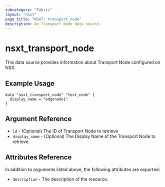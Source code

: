 ```yaml
---
subcategory: "Fabric"
layout: "nsxt"
page_title: "NSXT: transport_node"
description: An Transport Node data source.
---
```


# nsxt_transport_node

This data source provides information about Transport Node configured on NSX.

## Example Usage

```hcl
data "nsxt_transport_node" "test_node" {
  display_name = "edgenode1"
}
```

## Argument Reference

* `id` - (Optional) The ID of Transport Node to retrieve
* `display_name` - (Optional) The Display Name of the Transport Node to retrieve.

## Attributes Reference

In addition to arguments listed above, the following attributes are exported:

* `description` - The description of the resource.
